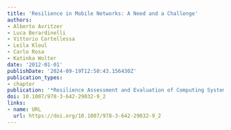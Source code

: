 ```yaml
---
title: 'Resilience in Mobile Networks: A Need and a Challenge'
authors:
- Alberto Avritzer
- Luca Berardinelli
- Vittorio Cortellessa
- Leïla Kloul
- Carlo Rosa
- Katinka Wolter
date: '2012-01-01'
publishDate: '2024-09-19T12:50:43.156430Z'
publication_types:
- chapter
publication: '*Resilience Assessment and Evaluation of Computing Systems*'
doi: 10.1007/978-3-642-29032-9_2
links:
- name: URL
  url: https://doi.org/10.1007/978-3-642-29032-9_2
---
```

